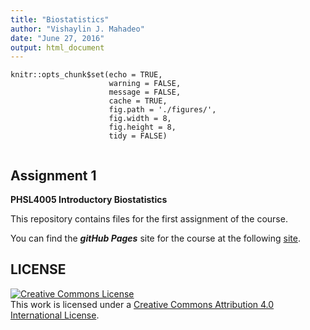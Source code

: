 ```yaml
---
title: "Biostatistics"
author: "Vishaylin J. Mahadeo"
date: "June 27, 2016"
output: html_document
---
```


```{r setup, include=FALSE}
knitr::opts_chunk$set(echo = TRUE,
                      warning = FALSE,
                      message = FALSE,
                      cache = TRUE,
                      fig.path = './figures/',
                      fig.width = 8,
                      fig.height = 8,
                      tidy = FALSE)


```

## Assignment 1

**PHSL4005 Introductory Biostatistics**

This repository contains files for the first assignment of the course.

You can find the _**_gitHub Pages_**_ site for the course at the following [site](https://kamermanpr.github.io/PHSL4005-introductory-biostats.git).


## LICENSE
<a rel="license" href="http://creativecommons.org/licenses/by/4.0/"><img alt="Creative Commons License" style="border-width:0" src="https://i.creativecommons.org/l/by/4.0/88x31.png" /></a><br />This work is licensed under a <a rel="license" href="http://creativecommons.org/licenses/by/4.0/">Creative Commons Attribution 4.0 International License</a>.

